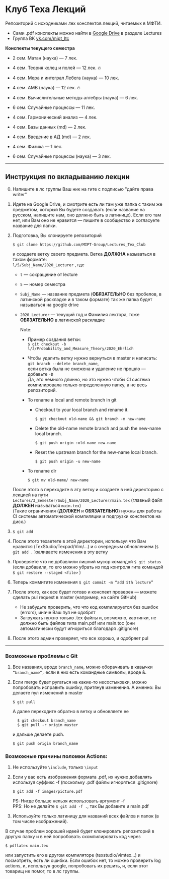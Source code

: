# Клуб Теха Лекций

Репозиторий с исходниками .tex конспектов лекций, читаемых в МФТИ.  

- Сами .pdf конспекты можно найти в [Google Drive](https://drive.google.com/drive/folders/1CQQHfA5_bgEhP6T0iH9Xp6xDz7D5lbIU?usp=sharing) в разделе Lectures  
- Группа ВК [vk.com/mipt_ltc](https://vk.com/mipt_ltc)


**Конспекты текущего семестра**

- 2 сем. Матан (наука) — 7 лек.
- 4 сем. Теория колец и полей — 12 лек. 🔥
- 4 сем. Мера и интеграл Лебега (наука) — 10 лек.
- 4 сем. АМВ (наука) — 12 лек. 🔥
- 4 сем. Вычислительные методы алгебры (наука) — 6 лек.
- 6 сем. Случайные процессы — 11 лек. 


- 4 сем. Гармонический анализ — 4 лек. 
- 4 сем. Базы данных (md) — 2 лек. 
- 4 сем. Введение в АД (md) — 2 лек.
- 4 сем. Физика — 1 лек.
- 6 сем. Случайные процессы (наука) — 3 лек. 

---

## Инструкция по вкладыванию лекции 

0. Напишите в лс группы Ваш ник на гите с подписью "дайте права writer”

1. Идете на Google Drive, и смотрите есть ли там уже папка с таким же предметом, который Вы будете создавать (если название на русском, напишите нам, оно должно быть в латинице). Если его там нет, или Вам оно не нравится — пишите в сообщество и согласуете название для папки.

2. Подготовка, Вы клонируете репозиторий 

   ```$ git clone https://github.com/MIPT-Group/Lectures_Tex_Club```  

   и создаете ветку своего предмета. Ветка **ДОЛЖНА** называться в таком формате:   
   ```l/5/Subj_Name/2020_Lecturer``` , где  

   - `l` — сокращение от lecture  

   - `5` — номер семестра   

   - `Subj_Name` — название предмета (**ОБЯЗАТЕЛЬНО** без пробелов, в латинской раскладке и в таком формате) так же папка будет называться на google drive   

   - `2020_Lecturer` — текущий год и Фамилия лектора, тоже **ОБЯЗАТЕЛЬНО** в латинской раскладке  

     Note:  

     - Пример создания ветки:  
       ```$ git checkout -b l/3/Probability_and_Measure_Theory/2020_Ehrlich```  

     - Чтобы удалить ветку нужно вернуться в master и написать:   
       ```git branch --delete branch_name```,   
       если ветка была не смежена и удаление не прошло — добавьте ```-D```  
       Да, это немного длинно, но это нужно чтобы CI система компилировала только определенную папку, а не весь репозиторий.  

     - To rename a local and remote branch in git

       - Checkout to your local branch and rename it.
       
         ```$ git checkout old-name && git branch -m new-name``` 

       - Delete the old-name remote branch and push the new-name local branch.
       
         ```$ git push origin :old-name new-name``` 
         
       - Reset the upstream branch for the new-name local branch.
       
         ```$ git push origin -u new-name``` 

     - To rename dir
     
       `$ git mv old-name/ new-name`

   После этого в переходите в эту ветку и создаете в ней директорию с лекцией на пути `Lectures/3_Semester/Subj_Name/2020_Lecturer/main.tex` (главный файл **ДОЛЖЕН** называться `main.tex`)   
   (Такие ограничения  (**ДОЛЖЕН** и **ОБЯЗАТЕЛЬНО**) нужны для работы  CI системы автоматической компиляции и подгрузки конспектов на диск.)

3. ```$ git add```  

4. После этого техаетете в этой  директории, используя что Вам нравится (TexStudio/Texpad/Vim/…) и с очередным обновлением (```$ git add .``` )заливаете изменения в эту ветку  

5. Проверяете что не добавлили лишний мусор командой ```$ git status``` (если добавили, то его можно убрать из под контроля гита командой ```$ git restore --staged <file>``` )

6. Теперь коммитите изменения  ```$ git commit -m “add 5th lecture”```  

7. После этого, как все будет готово и конспект проверен –– можете сделать pul request в master (например, на сайте GitHub)    

   - Не забудьте проверить, что что код компилируется без ошибок (errors), иначе Ваш пул не одобрят          
   - Загружать нужно только .tex файлы и, возможно, картинки, не должно быть файлов типа main.pdf или main.toc (они автоматически будут игнориться благодаря .gitignore) 

 8. После этого админ проверяет, что все хорошо, и одобряет pul  

---

### Возможные проблемы с Git

1. Все названия, вроде `branch_name`,  можно оборачивать в  кавычки `“branch_name”,` если в них есть командные символы, вроде &.

2. Если merge будет ругаться на какие-то несостыковки, можно попробовать исправить ошибку, притянув изменения. А именно: Вы делаете пул изменений в master 

      ```$ git pull``` 
      
      А далее переходите обратно в ветку и обновляете ее   

      ```
        $ git checkout branch_name
        $ git pull -r origin master
      ```

      и дальше делаете push. 
      
      ```$ git push origin branch_name```


 ### Возможные причины поломки Actions:

 1. Не используйте `\include`, только `\input`  
 2. Если у вас есть изображения формата .pdf, их нужно добавлять используя суффикс -f (поскольку .pdf файлы игноряться .gitignore)   
   
    `$ git add -f images/picture.pdf`
         
    PS: Нигде больше нельзя использовать аргумент -f  
    PPS: Но не делайте `$ git add -f .`, так Вы добавите и main.pdf  
 3. Используйте только латиницу для названий всех файлов и папок (в том числе изображений).

В случае проблем хорошей идеей будет клонировать репозиторий в другую папку и в ней попробовать скомпилировать код через  

`$ pdflatex main.tex`

или запустить его в другом компиляторе (texstudio/vimtex...) и посмотреть, есть ли ошибки. Если ошибок нет, то можно проверить log actions, и, используя google, попробовать их решить, и, если этот товарищ не помог, то в лс группы.  
